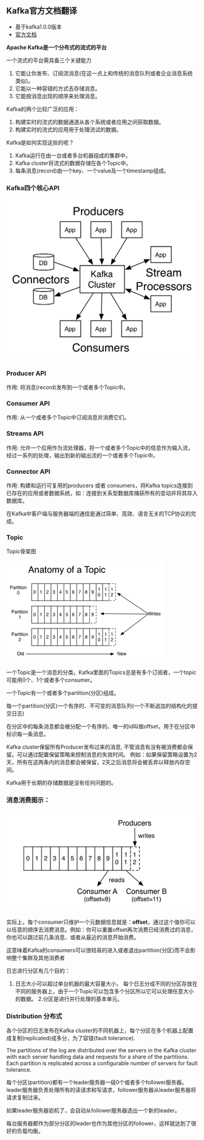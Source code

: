 ## Kafka官方文档翻译

* 基于kafka1.0.0版本
* [官方文档](https://kafka.apache.org/documentation/)

**Apache Kafka是一个分布式的流式的平台**

一个流式的平台需具备三个关键能力
1. 它能让你发布、订阅流消息(在这一点上和传统的消息队列或者企业消息系统类似)。
2. 它能以一种容错的方式去存储消息。
3. 它能按消息出现的顺序来处理消息。

Kafka的两个比较广泛的应用：
1. 构建实时的流式的数据通道从各个系统或者应用之间获取数据。
2. 构建实时的流式的应用用于处理流试的数据。

Kafka是如何实现这些的呢？

1. Kafka运行在由一台或者多台机器组成的集群中。
2. Kafka cluster将流式的数据存储在各个Topic中。
3. 每条消息(record)由一个key、一个value及一个timestamp组成。


### Kafka四个核心API

![kafka-apis](doc/img/kafka-apis.png)

### Producer API
作用: 将消息(record)发布到一个或者多个Topic中。

### Consumer API
作用: 从一个或者多个Topic中订阅消息并消费它们。

### Streams API
作用: 允许一个应用作为流处理器，将一个或者多个Topic中的信息作为输入流，经过一系列的处理，输出到新的输出流的一个或者多个Topic中。

### Connector API
作用: 构建和运行可复用的producers 或者 consumers，将Kafka topics连接到已存在的应用或者数据系统，如：连接到关系型数据库捕获所有的变动并将其存入数据库。

在Kafka中客户端与服务器端的通信是通过简单、高效、语言无关的TCP协议的完成。

### Topic

Topic骨架图

![log_anatomy](doc/img/log_anatomy.png)


一个Topic是一个消息的分类。Kafka里面的Topics总是有多个订阅者，一个topic可能用0个、1个或者多个consumer。

一个Topic有一个或者多个partition(分区)组成。

每一个partition(分区)一个有序的、不可变的消息队列(一个不断追加的结构化的提交日志)

在分区中的每条消息都会被分配一个有序的、唯一的id叫做offset，用于在分区中标识每一条消息。

Kafka cluster保留所有Producer发布过来的消息, 不管消息有没有被消费都会保留。可以通过配置保留策略来控制消息的失效时间。
例如：如果保留策略设置为2天，所有在这两条内的消息都会被保留，2天之后消息将会被丢弃以释放内存空间。

Kafka用于长期的存储数据是没有任何问题的。


### 消息消费图示：

![log_consumer](doc/img/log_consumer.png)

实际上，每个consumer只维护一个元数据信息就是：**offset**，通过这个值你可以以任意的顺序去消费消息。例如：你可以重置offset再次消费已经消费过的消息，
你也可以跳过前几条消息、或者从最近的消息开始消费。

这意味着Kafka的consumers可以很轻易的进入或者退出partition(分区)而不会影响整个集群及其他消费者

日志进行分区有几个目的：
1. 日志大小可以超过单台机器的最大容量大小， 每个日志分成不同的分区存放在不同的服务器上，由于一个Topic可以包含多个分区所以它可以处理任意大小的数据。
2.分区是进行并行处理的基本单元。

### Distribution 分布式
各个分区的日志发布在Kafka cluster的不同机器上，每个分区在多个机器上配置成复制(replicated)成多分，为了容错(fault tolerance).

The partitions of the log are distributed over the servers in the Kafka cluster
with each server handling data and requests for a share of the partitions.
Each partition is replicated across a configurable number of servers for fault tolerance.

每个分区(partition)都有一个leader服务器一级0个或者多个follower服务器。leader服务器负责处理所有的读请求和写请求，follower服务器从leader服务器将请求复制过来。

如果leader服务器宕机了，会自动从follower服务器选出一个新的leader。

每台服务器都作为部分分区的leader也作为其他分区的follower，这样就达到了很好的负载均衡。




















